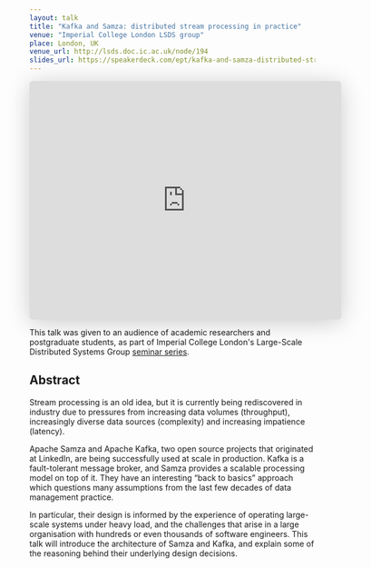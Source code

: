 ```yaml
---
layout: talk
title: "Kafka and Samza: distributed stream processing in practice"
venue: "Imperial College London LSDS group"
place: London, UK
venue_url: http://lsds.doc.ic.ac.uk/node/194
slides_url: https://speakerdeck.com/ept/kafka-and-samza-distributed-stream-processing-in-practice
---
```


<iframe class="speakerdeck-iframe" frameborder="0" src="https://speakerdeck.com/player/d34613904cb2013218e606b8621c13fd" title="Kafka and Samza: Distributed stream processing in practice" allowfullscreen="true" mozallowfullscreen="true" webkitallowfullscreen="true" style="border: 0px; background: padding-box padding-box rgba(0, 0, 0, 0.1); margin: 0px; padding: 0px; border-radius: 6px; box-shadow: rgba(0, 0, 0, 0.2) 0px 5px 40px; width: 550px; height: 420px;" data-ratio="1.3333333333333333"></iframe>

This talk was given to an audience of academic researchers and postgraduate students,
as part of Imperial College London's Large-Scale Distributed Systems Group
[seminar series](http://lsds.doc.ic.ac.uk/seminars).


Abstract
--------

Stream processing is an old idea, but it is currently being rediscovered in industry due to
pressures from increasing data volumes (throughput), increasingly diverse data sources (complexity)
and increasing impatience (latency).

Apache Samza and Apache Kafka, two open source projects that originated at LinkedIn, are being
successfully used at scale in production. Kafka is a fault-tolerant message broker, and Samza
provides a scalable processing model on top of it. They have an interesting “back to basics”
approach which questions many assumptions from the last few decades of data management practice.

In particular, their design is informed by the experience of operating large-scale systems under
heavy load, and the challenges that arise in a large organisation with hundreds or even thousands of
software engineers. This talk will introduce the architecture of Samza and Kafka, and explain some
of the reasoning behind their underlying design decisions.
